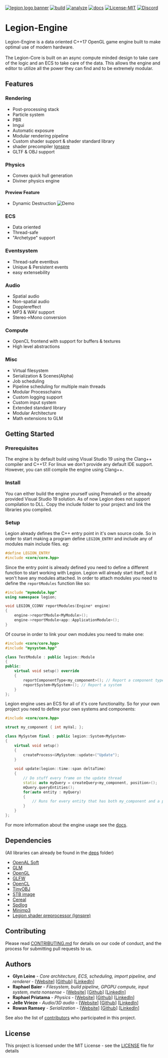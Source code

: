 [![legion logo banner](https://cdn.discordapp.com/attachments/682321169541890070/767684570199359499/banner.png)](https://legion-engine.com)
[![build](https://github.com/Legion-Engine/Legion-Engine/workflows/build-action/badge.svg)](https://github.com/Legion-Engine/Legion-Engine/actions?query=workflow%3Abuild-action)
[![analyze](https://github.com/Legion-Engine/Legion-Engine/workflows/analyze-action/badge.svg)](https://github.com/Legion-Engine/Legion-Engine/actions?query=workflow%3Aanalyze-action)
[![docs](https://github.com/Legion-Engine/Legion-Engine/workflows/docs-action/badge.svg)](https://docs.legion-engine.com)
[![License-MIT](https://img.shields.io/github/license/Legion-Engine/Legion-Engine)](https://github.com/Legion-Engine/Legion-Engine/blob/main/LICENSE)
[![Discord](https://img.shields.io/discord/682321168610623707.svg?label=&logo=discord&logoColor=ffffff&color=7389D8&labelColor=6A7EC2)](https://discord.gg/unVNRbd)
# Legion-Engine
Legion-Engine is a data oriented C++17 OpenGL game engine built to make optimal use of modern hardware.<br><br>
The Legion-Core is built on an async compute minded design to take care of the logic and an ECS to take care of the data. This allows the engine and editor to utilize all the power they can find and to be extremely modular.

## Features
### Rendering
- Post-processing stack
- Particle system
- PBR
- Imgui
- Automatic exposure
- Modular rendering pipeline
- Custom shader support & shader standard library
- shader precompiler [lgnspre](https://github.com/Legion-Engine/LegionShaderPreprocess)
- GLTF & OBJ support

### Physics
- Convex quick hull generation
- Diviner physics engine
#### Preview Feature
- Dynamic Destruction
![Demo](https://cdn.discordapp.com/attachments/682321169541890070/802090059788582912/fracturebasics.gif)

### ECS
- Data oriented
- Thread-safe
- "Archetype" support

### Eventsystem
- Thread-safe eventbus
- Unique & Persistent events
- easy extensebility

### Audio
- Spatial audio
- Non-spatial audio
- Dopplereffect
- MP3 & WAV support
- Stereo->Mono conversion

### Compute 
- OpenCL frontend with support for buffers & textures
- High level abstractions

### Misc
- Virtual filesystem
- Serialization & Scenes(Alpha)
- Job scheduling
- Pipeline scheduling for multiple main threads
- Modular Processchains
- Custom logging support
- Custom input system
- Extended standard library
- Modular Architecture
- Math extensions to GLM

## Getting Started
### Prerequisites
The engine is by default build using Visual Studio 19 using the Clang++ compiler and C++17.
For linux we don't provide any default IDE support. However, you can still compile the engine using Clang++.
### Install
You can either build the engine yourself using Premake5 or the already provided Visual Studio 19 solution. As of now Legion does not support compilation to DLL.
Copy the include folder to your project and link the libraries you compiled.
### Setup
Legion already defines the C++ entry point in it's own source code. So in order to start making a program define ``LEGION_ENTRY`` and include any of modules main include files.
eg:
```cpp
#define LEGION_ENTRY
#include <core/core.hpp>
```
Since the entry point is already defined you need to define a different function to start working with Legion. Legion will already start itself, but it won't have any modules attached. In order to attach modules you need to define the ``reportModules`` function like so:
```cpp
#include "mymodule.hpp"
using namespace legion;

void LEGION_CCONV reportModules(Engine* engine)
{
    engine->reportModule<MyModule>();
    engine->reportModule<app::ApplicationModule>();
}
```
Of course in order to link your own modules you need to make one:
```cpp
#include <core/core.hpp>
#include "mysystem.hpp"

class TestModule : public legion::Module
{
public:
    virtual void setup() override
    {
        reportComponentType<my_component>(); // Report a component type
        reportSystem<MySystem>(); // Report a system
    }
};
```
Legion engine uses an ECS for all of it's core functionality. So for your own project you need to define your own systems and components:
```cpp
#include <core/core.hpp>

struct my_component { int myVal; };

class MySystem final : public legion::System<MySystem>
{
    virtual void setup()
    {
        createProcess<&MySystem::update>("Update");
    }
    
    void update(legion::time::span deltaTime)
    {
        // Do stuff every frame on the update thread
        static auto myQuery = createQuery<my_component, position>();
        mQuery.queryEntities();
        for(auto entity : myQuery)
        {
            // Runs for every entity that has both my_component and a position component.
        }
    }
};
```
For more information about the engine usage see the [docs](https://docs.legion-engine.com).
## Dependencies
(All libraries can already be found in the [deps](https://github.com/Legion-Engine/Legion-Engine/tree/main/deps) folder)
* [OpenAL Soft](https://github.com/kcat/openal-soft)
* [GLM](https://glm.g-truc.net/)
* [OpenGL](https://www.khronos.org/opengl/)
* [GLFW](https://www.glfw.org)
* [OpenCL](https://www.khronos.org/opencl/)
* [TinyOBJ](https://github.com/tinyobjloader/tinyobjloader)
* [STB image](https://github.com/nothings/stb)
* [Cereal](http://uscilab.github.io/cereal/)
* [Spdlog](https://github.com/gabime/spdlog)
* [Minimp3](https://github.com/lieff/minimp3)
* [Legion shader preprocessor (lgnspre)](https://github.com/Legion-Engine/LegionShaderPreprocess)

## Contributing

Please read [CONTRIBUTING.md](CONTRIBUTING.md) for details on our code of conduct, and the process for submitting pull requests to us.

## Authors

* **Glyn Leine** - *Core architecture, ECS, scheduling, import pipeline, and renderer* - [[Website](https://glynleine.com)] [[Github](https://github.com/GlynLeine)] [[LinkedIn](https://www.linkedin.com/in/glyn-leine-7140a8167/)]
* **Raphael Baier** - *Filesystem, build pipeline, GPGPU compute, input system, meta nonsense* - [[Website](https://rbaier.me)] [[Github](https://github.com/Algo-ryth-mix)] [[LinkedIn](https://www.linkedin.com/in/raphael-baier-26800a188/)]
* **Raphael Priatama** - *Physics* - [[Website](https://developer-the-great.github.io)] [[Github](https://github.com/Developer-The-Great)] [[LinkedIn](https://www.linkedin.com/in/raphael-priatama-78a0a7189/?originalSubdomain=nl)]
* **Jelle Vrieze** - *Audio/3D audio* - [[Website](http://jellevrieze.nl)] [[Github](https://github.com/Jelled1st)] [[LinkedIn](https://www.linkedin.com/in/jelle-vrieze-2467661a7/)]
* **Rowan Ramsey** - *Serialization* - [[Website](https://blazinram.wixsite.com/rowanramsey)] [[Github](https://github.com/Ragingram2)] [[LinkedIn](https://www.linkedin.com/in/rowan-r-42a760125/)]

See also the list of [contributors](AUTHORS.md) who participated in this project.

## License
This project is licensed under the MIT License - see the [LICENSE](LICENSE) file for details




